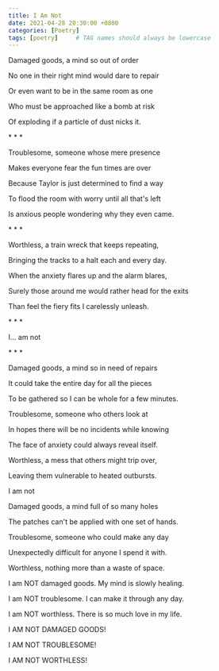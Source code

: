 ```yaml
---
title: I Am Not
date: 2021-04-28 20:30:00 +0800
categories: [Poetry]
tags: [poetry]     # TAG names should always be lowercase
---
```


<p> Damaged goods, a mind so out of order</p>
<p>No one in their right mind would dare to repair</p>
<p>Or even want to be in the same room as one</p>
<p>Who must be approached like a bomb at risk</p>
<p>Of exploding if a particle of dust nicks it. </p>
* * *
<p>Troublesome, someone whose mere presence</p>
<p>Makes everyone fear the fun times are over</p>
<p>Because Taylor is just determined to find a way</p>
<p>To flood the room with worry until all that's left</p>
<p>Is anxious people wondering why they even came.</p>
* * *
<p>Worthless, a train wreck that keeps repeating,</p>
<p>Bringing the tracks to a halt each and every day.</p>
<p>When the anxiety flares up and the alarm blares,</p>
<p>Surely those around me would rather head for the exits</p>
<p>Than feel the fiery fits I carelessly unleash.</p> 
* * *
<p>I... am not</p>
* * *
<p>Damaged goods, a mind so in need of repairs<p>
<p>It could take the entire day for all the pieces<p>
<p>To be gathered so I can be whole for a few minutes.<p>

<p>Troublesome, someone who others look at <p>
<p>In hopes there will be no incidents while knowing<p>
<p>The face of anxiety could always reveal itself.<p>

<p>Worthless, a mess that others might trip over,<p>
<p>Leaving them vulnerable to heated outbursts.<p>

<p>I am not<p>

<p>Damaged goods, a mind full of so many holes<p>
<p>The patches can't be applied with one set of hands.<p>

<p>Troublesome, someone who could make any day<p>
<p>Unexpectedly difficult for anyone I spend it with.<p>

<p>Worthless, nothing more than a waste of space.<p>

<p>I am NOT damaged goods. My mind is slowly healing.<p>

<p>I am NOT troublesome. I can make it through any day.<p>

<p>I am NOT worthless. There is so much love in my life.<p>

<p>I AM NOT DAMAGED GOODS!<p>
<p>I AM NOT TROUBLESOME!<p>
<p>I AM NOT WORTHLESS! <p>